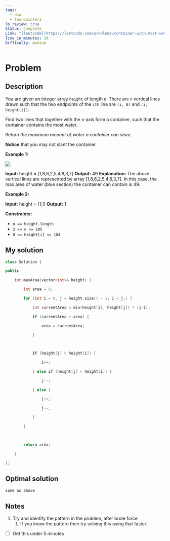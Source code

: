 ```yaml
---
tags:
  - dsa
  - two-pointers
To_review: true
Status: Complete
Link: "[leetcode](https://leetcode.com/problems/container-with-most-water/)"
Time_in_minutes: 10
Difficulty: medium
---
```

# Problem
## Description
You are given an integer array `height` of length `n`. There are `n` vertical lines drawn such that the two endpoints of the `ith` line are `(i, 0)` and `(i, height[i])`.

Find two lines that together with the x-axis form a container, such that the container contains the most water.

Return _the maximum amount of water a container can store_.

**Notice** that you may not slant the container.

**Example 1:**

![](https://s3-lc-upload.s3.amazonaws.com/uploads/2018/07/17/question_11.jpg)

**Input:** height = [1,8,6,2,5,4,8,3,7]
**Output:** 49
**Explanation:** The above vertical lines are represented by array [1,8,6,2,5,4,8,3,7]. In this case, the max area of water (blue section) the container can contain is 49.

**Example 2:**

**Input:** height = [1,1]
**Output:** 1

**Constraints:**

- `n == height.length`
- `2 <= n <= 105`
- `0 <= height[i] <= 104`
## My solution
```cpp
class Solution {

public:

    int maxArea(vector<int>& height) {

        int area = 0;

        for (int i = 0, j = height.size() - 1; i < j;) {

            int currentArea = min(height[i], height[j]) * (j-i);

            if (currentArea > area) {

                area = currentArea;

            }

  

            if (height[j] > height[i]) {

                i++;

            } else if (height[j] < height[i]) {

                j--;

            } else {

                i++;

                j--;

            }

        }

  

        return area;

    }

};
```
## Optimal solution
```cpp
same as above
```
## Notes
1. Try and identify the pattern in the problem, after brute force
	1. If you know the pattern then try solving this using that faster.
- [ ] Get this under 5 minutes
